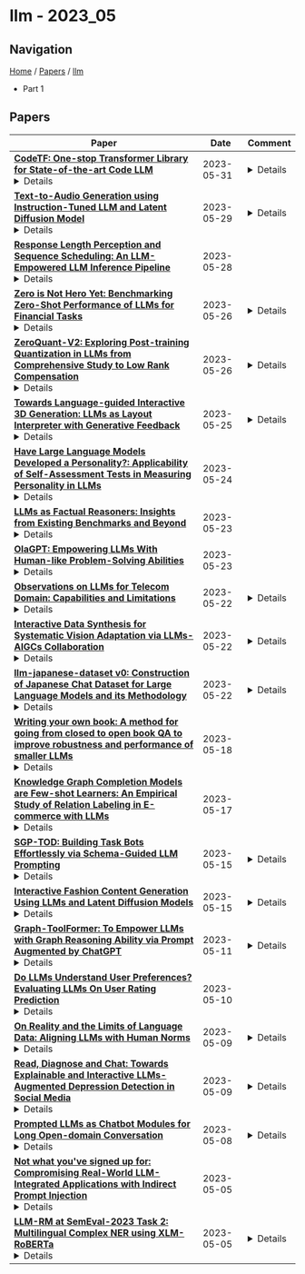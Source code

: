 # llm - 2023_05

## Navigation

[Home](https://lixin97.github.io/arXivRadar) / [Papers](https://lixin97.github.io/arXivRadar/papers) / [llm](https://lixin97.github.io/arXivRadar/papers/llm)

- Part 1

## Papers

| **Paper** | **Date** | **Comment** |
| --- | --- | --- |
| **[CodeTF: One-stop Transformer Library for State-of-the-art Code LLM](http://arxiv.org/abs/2306.00029v1)**<details>Code intelligence plays a key role in transforming modern software engineering. Recently, deep learning-based models, especially Transformer-based large language models (LLMs), have demonstrated remarkable potential in tackling these tasks by leveraging massive open-source code data and programming language features. However, the development and deployment of such models often require expertise in both machine learning and software engineering, creating a barrier for the model adoption. In this paper, we present CodeTF, an open-source Transformer-based library for state-of-the-art Code LLMs and code intelligence. Following the principles of modular design and extensible framework, we design CodeTF with a unified interface to enable rapid access and development across different types of models, datasets and tasks. Our library supports a collection of pretrained Code LLM models and popular code benchmarks, including a standardized interface to train and serve code LLMs efficiently, and data features such as language-specific parsers and utility functions for extracting code attributes. In this paper, we describe the design principles, the architecture, key modules and components, and compare with other related library tools. Finally, we hope CodeTF is able to bridge the gap between machine learning/generative AI and software engineering, providing a comprehensive open-source solution for developers, researchers, and practitioners.</details> | 2023-05-31 | <details>Ongoing work - Draft Preview</details> |
| **[Text-to-Audio Generation using Instruction-Tuned LLM and Latent Diffusion Model](http://arxiv.org/abs/2304.13731v2)**<details>The immense scale of the recent large language models (LLM) allows many interesting properties, such as, instruction- and chain-of-thought-based fine-tuning, that has significantly improved zero- and few-shot performance in many natural language processing (NLP) tasks. Inspired by such successes, we adopt such an instruction-tuned LLM Flan-T5 as the text encoder for text-to-audio (TTA) generation -- a task where the goal is to generate an audio from its textual description. The prior works on TTA either pre-trained a joint text-audio encoder or used a non-instruction-tuned model, such as, T5. Consequently, our latent diffusion model (LDM)-based approach TANGO outperforms the state-of-the-art AudioLDM on most metrics and stays comparable on the rest on AudioCaps test set, despite training the LDM on a 63 times smaller dataset and keeping the text encoder frozen. This improvement might also be attributed to the adoption of audio pressure level-based sound mixing for training set augmentation, whereas the prior methods take a random mix.</details> | 2023-05-29 | <details>https://github.com/declare-lab/tango</details> |
| **[Response Length Perception and Sequence Scheduling: An LLM-Empowered LLM Inference Pipeline](http://arxiv.org/abs/2305.13144v2)**<details>Large language models (LLMs) have revolutionized the field of AI, demonstrating unprecedented capacity across various tasks. However, the inference process for LLMs comes with significant computational costs. In this paper, we propose an efficient LLM inference pipeline that harnesses the power of LLMs. Our approach begins by tapping into the potential of LLMs to accurately perceive and predict the response length with minimal overhead. By leveraging this information, we introduce an efficient sequence scheduling technique that groups queries with similar response lengths into micro-batches. We evaluate our approach on real-world instruction datasets using the LLaMA-based model, and our results demonstrate an impressive 86% improvement in inference throughput without compromising effectiveness. Notably, our method is orthogonal to other inference acceleration techniques, making it a valuable addition to many existing toolkits (e.g., FlashAttention, Quantization) for LLM inference.</details> | 2023-05-28 |  |
| **[Zero is Not Hero Yet: Benchmarking Zero-Shot Performance of LLMs for Financial Tasks](http://arxiv.org/abs/2305.16633v1)**<details>Recently large language models (LLMs) like ChatGPT have shown impressive performance on many natural language processing tasks with zero-shot. In this paper, we investigate the effectiveness of zero-shot LLMs in the financial domain. We compare the performance of ChatGPT along with some open-source generative LLMs in zero-shot mode with RoBERTa fine-tuned on annotated data. We address three inter-related research questions on data annotation, performance gaps, and the feasibility of employing generative models in the finance domain. Our findings demonstrate that ChatGPT performs well even without labeled data but fine-tuned models generally outperform it. Our research also highlights how annotating with generative models can be time-intensive. Our codebase is publicly available on GitHub under CC BY-NC 4.0 license.</details> | 2023-05-26 | <details>Working Paper</details> |
| **[ZeroQuant-V2: Exploring Post-training Quantization in LLMs from Comprehensive Study to Low Rank Compensation](http://arxiv.org/abs/2303.08302v3)**<details>Post-training quantization (PTQ) has emerged as a promising technique for mitigating memory consumption and computational costs in large language models (LLMs). However, a systematic examination of various quantization schemes, model families, and quantization bit precision has been absent from the literature. In this paper, we conduct a comprehensive analysis of these factors by investigating the effects of PTQ on weight-only, activation-only, and weight-and-activation quantization using diverse methods such as round-to-nearest (RTN), GPTQ, ZeroQuant, and their variants. We apply these methods to two distinct model families with parameters ranging from 125M to 176B. Our contributions include: (1) a sensitivity analysis revealing that activation quantization is generally more susceptible to weight quantization, with smaller models often outperforming larger models in terms of activation quantization; (2) an evaluation and comparison of existing PTQ methods to optimize model size reduction while minimizing the impact on accuracy, revealing that none of the current methods can achieve the original model quality for quantization with either INT4-weight or INT4-weight-and-INT8-activation; (3) based on these insights, we propose an optimized method called Low-Rank Compensation (LoRC), which employs low-rank matrices to enhance model quality recovery with a minimal increase in model size.</details> | 2023-05-26 | <details>25 pages, 4 figures</details> |
| **[Towards Language-guided Interactive 3D Generation: LLMs as Layout Interpreter with Generative Feedback](http://arxiv.org/abs/2305.15808v1)**<details>Generating and editing a 3D scene guided by natural language poses a challenge, primarily due to the complexity of specifying the positional relations and volumetric changes within the 3D space. Recent advancements in Large Language Models (LLMs) have demonstrated impressive reasoning, conversational, and zero-shot generation abilities across various domains. Surprisingly, these models also show great potential in realizing and interpreting the 3D space. In light of this, we propose a novel language-guided interactive 3D generation system, dubbed LI3D, that integrates LLMs as a 3D layout interpreter into the off-the-shelf layout-to-3D generative models, allowing users to flexibly and interactively generate visual content. Specifically, we design a versatile layout structure base on the bounding boxes and semantics to prompt the LLMs to model the spatial generation and reasoning from language. Our system also incorporates LLaVA, a large language and vision assistant, to provide generative feedback from the visual aspect for improving the visual quality of generated content. We validate the effectiveness of LI3D, primarily in 3D generation and editing through multi-round interactions, which can be flexibly extended to 2D generation and editing. Various experiments demonstrate the potential benefits of incorporating LLMs in generative AI for applications, e.g., metaverse. Moreover, we benchmark the layout reasoning performance of LLMs with neural visual artist tasks, revealing their emergent ability in the spatial layout domain.</details> | 2023-05-25 | <details>Preprint. Work in Progres</details> |
| **[Have Large Language Models Developed a Personality?: Applicability of Self-Assessment Tests in Measuring Personality in LLMs](http://arxiv.org/abs/2305.14693v1)**<details>Have Large Language Models (LLMs) developed a personality? The short answer is a resounding "We Don't Know!". In this paper, we show that we do not yet have the right tools to measure personality in language models. Personality is an important characteristic that influences behavior. As LLMs emulate human-like intelligence and performance in various tasks, a natural question to ask is whether these models have developed a personality. Previous works have evaluated machine personality through self-assessment personality tests, which are a set of multiple-choice questions created to evaluate personality in humans. A fundamental assumption here is that human personality tests can accurately measure personality in machines. In this paper, we investigate the emergence of personality in five LLMs of different sizes ranging from 1.5B to 30B. We propose the Option-Order Symmetry property as a necessary condition for the reliability of these self-assessment tests. Under this condition, the answer to self-assessment questions is invariant to the order in which the options are presented. We find that many LLMs personality test responses do not preserve option-order symmetry. We take a deeper look at LLMs test responses where option-order symmetry is preserved to find that in these cases, LLMs do not take into account the situational statement being tested and produce the exact same answer irrespective of the situation being tested. We also identify the existence of inherent biases in these LLMs which is the root cause of the aforementioned phenomenon and makes self-assessment tests unreliable. These observations indicate that self-assessment tests are not the correct tools to measure personality in LLMs. Through this paper, we hope to draw attention to the shortcomings of current literature in measuring personality in LLMs and call for developing tools for machine personality measurement.</details> | 2023-05-24 |  |
| **[LLMs as Factual Reasoners: Insights from Existing Benchmarks and Beyond](http://arxiv.org/abs/2305.14540v1)**<details>With the recent appearance of LLMs in practical settings, having methods that can effectively detect factual inconsistencies is crucial to reduce the propagation of misinformation and improve trust in model outputs. When testing on existing factual consistency benchmarks, we find that a few large language models (LLMs) perform competitively on classification benchmarks for factual inconsistency detection compared to traditional non-LLM methods. However, a closer analysis reveals that most LLMs fail on more complex formulations of the task and exposes issues with existing evaluation benchmarks, affecting evaluation precision. To address this, we propose a new protocol for inconsistency detection benchmark creation and implement it in a 10-domain benchmark called SummEdits. This new benchmark is 20 times more cost-effective per sample than previous benchmarks and highly reproducible, as we estimate inter-annotator agreement at about 0.9. Most LLMs struggle on SummEdits, with performance close to random chance. The best-performing model, GPT-4, is still 8\% below estimated human performance, highlighting the gaps in LLMs' ability to reason about facts and detect inconsistencies when they occur.</details> | 2023-05-23 |  |
| **[OlaGPT: Empowering LLMs With Human-like Problem-Solving Abilities](http://arxiv.org/abs/2305.16334v1)**<details>In most current research, large language models (LLMs) are able to perform reasoning tasks by generating chains of thought through the guidance of specific prompts. However, there still exists a significant discrepancy between their capability in solving complex reasoning problems and that of humans. At present, most approaches focus on chains of thought (COT) and tool use, without considering the adoption and application of human cognitive frameworks. It is well-known that when confronting complex reasoning challenges, humans typically employ various cognitive abilities, and necessitate interaction with all aspects of tools, knowledge, and the external environment information to accomplish intricate tasks. This paper introduces a novel intelligent framework, referred to as OlaGPT. OlaGPT carefully studied a cognitive architecture framework, and propose to simulate certain aspects of human cognition. The framework involves approximating different cognitive modules, including attention, memory, reasoning, learning, and corresponding scheduling and decision-making mechanisms. Inspired by the active learning mechanism of human beings, it proposes a learning unit to record previous mistakes and expert opinions, and dynamically refer to them to strengthen their ability to solve similar problems. The paper also outlines common effective reasoning frameworks for human problem-solving and designs Chain-of-Thought (COT) templates accordingly. A comprehensive decision-making mechanism is also proposed to maximize model accuracy. The efficacy of OlaGPT has been stringently evaluated on multiple reasoning datasets, and the experimental outcomes reveal that OlaGPT surpasses state-of-the-art benchmarks, demonstrating its superior performance. Our implementation of OlaGPT is available on GitHub: \url{https://github.com/oladata-team/OlaGPT}.</details> | 2023-05-23 |  |
| **[Observations on LLMs for Telecom Domain: Capabilities and Limitations](http://arxiv.org/abs/2305.13102v1)**<details>The landscape for building conversational interfaces (chatbots) has witnessed a paradigm shift with recent developments in generative Artificial Intelligence (AI) based Large Language Models (LLMs), such as ChatGPT by OpenAI (GPT3.5 and GPT4), Google's Bard, Large Language Model Meta AI (LLaMA), among others. In this paper, we analyze capabilities and limitations of incorporating such models in conversational interfaces for the telecommunication domain, specifically for enterprise wireless products and services. Using Cradlepoint's publicly available data for our experiments, we present a comparative analysis of the responses from such models for multiple use-cases including domain adaptation for terminology and product taxonomy, context continuity, robustness to input perturbations and errors. We believe this evaluation would provide useful insights to data scientists engaged in building customized conversational interfaces for domain-specific requirements.</details> | 2023-05-22 | <details>11 pages, 2 figures, 8 tables</details> |
| **[Interactive Data Synthesis for Systematic Vision Adaptation via LLMs-AIGCs Collaboration](http://arxiv.org/abs/2305.12799v1)**<details>Recent text-to-image generation models have shown promising results in generating high-fidelity photo-realistic images. In parallel, the problem of data scarcity has brought a growing interest in employing AIGC technology for high-quality data expansion. However, this paradigm requires well-designed prompt engineering that cost-less data expansion and labeling remain under-explored. Inspired by LLM's powerful capability in task guidance, we propose a new paradigm of annotated data expansion named as ChatGenImage. The core idea behind it is to leverage the complementary strengths of diverse models to establish a highly effective and user-friendly pipeline for interactive data augmentation. In this work, we extensively study how LLMs communicate with AIGC model to achieve more controllable image generation and make the first attempt to collaborate them for automatic data augmentation for a variety of downstream tasks. Finally, we present fascinating results obtained from our ChatGenImage framework and demonstrate the powerful potential of our synthetic data for systematic vision adaptation. Our codes are available at https://github.com/Yuqifan1117/Labal-Anything-Pipeline.</details> | 2023-05-22 | <details>11 pages, 6 figures, technical report</details> |
| **[llm-japanese-dataset v0: Construction of Japanese Chat Dataset for Large Language Models and its Methodology](http://arxiv.org/abs/2305.12720v1)**<details>This study constructed a Japanese chat dataset for tuning large language models (LLMs), which consist of about 8.4 million records. Recently, LLMs have been developed and gaining popularity. However, high-performing LLMs are usually mainly for English. There are two ways to support languages other than English by those LLMs: constructing LLMs from scratch or tuning existing models. However, in both ways, datasets are necessary parts. In this study, we focused on supporting Japanese in those LLMs and making a dataset for training or tuning LLMs in Japanese. The dataset we constructed consisted of various tasks, such as translation and knowledge tasks. In our experiment, we tuned an existing LLM using our dataset and evaluated the performance qualitatively. The results suggest that our dataset is possibly beneficial for LLMs. However, we also revealed some difficulties in constructing LLMs in languages other than English.</details> | 2023-05-22 | <details>12 pages</details> |
| **[Writing your own book: A method for going from closed to open book QA to improve robustness and performance of smaller LLMs](http://arxiv.org/abs/2305.11334v1)**<details>We introduce two novel methods, Tree-Search and Self-contextualizing QA, designed to enhance the performance of large language models (LLMs) in question-answering tasks. Tree-Search is a sampling technique specifically created to extract diverse information from an LLM for a given prompt. Self-contextualizing QA leverages Tree-Search to enable the model to create its own context using a wide range of information relevant to the prompt, evaluate it explicitly and return a open book answer to the initial prompt . We demonstrate that the quality of generated answers improves according to various metrics, including accuracy, informativeness, coherence, and consistency, as evaluated by GPT3.5(text-davinci-003). Furthermore, we show that our methods result in increased robustness and that performance is positively correlated with tree size, benefiting both answer quality and robustness. Finally, we discuss other promising applications of Tree-Search, highlighting its potential to enhance a broad range of tasks beyond question-answering. \noindent We also discuss several areas for future work, including refining the Tree-Search and Self-Contextualizing QA methods, improving the coherence of the generated context, and investigating the impact of bootstrapping on model robustness</details> | 2023-05-18 |  |
| **[Knowledge Graph Completion Models are Few-shot Learners: An Empirical Study of Relation Labeling in E-commerce with LLMs](http://arxiv.org/abs/2305.09858v1)**<details>Knowledge Graphs (KGs) play a crucial role in enhancing e-commerce system performance by providing structured information about entities and their relationships, such as complementary or substitutable relations between products or product types, which can be utilized in recommender systems. However, relation labeling in KGs remains a challenging task due to the dynamic nature of e-commerce domains and the associated cost of human labor. Recently, breakthroughs in Large Language Models (LLMs) have shown surprising results in numerous natural language processing tasks. In this paper, we conduct an empirical study of LLMs for relation labeling in e-commerce KGs, investigating their powerful learning capabilities in natural language and effectiveness in predicting relations between product types with limited labeled data. We evaluate various LLMs, including PaLM and GPT-3.5, on benchmark datasets, demonstrating their ability to achieve competitive performance compared to humans on relation labeling tasks using just 1 to 5 labeled examples per relation. Additionally, we experiment with different prompt engineering techniques to examine their impact on model performance. Our results show that LLMs significantly outperform existing KG completion models in relation labeling for e-commerce KGs and exhibit performance strong enough to replace human labeling.</details> | 2023-05-17 |  |
| **[SGP-TOD: Building Task Bots Effortlessly via Schema-Guided LLM Prompting](http://arxiv.org/abs/2305.09067v1)**<details>Building end-to-end task bots and maintaining their integration with new functionalities using minimal human efforts is a long-standing challenge in dialog research. Recently large language models (LLMs) have demonstrated exceptional proficiency in conversational engagement and adherence to instructions across various downstream tasks. In this work, we introduce SGP-TOD, Schema-Guided Prompting for building Task-Oriented Dialog systems effortlessly based on LLMs. Utilizing the symbolic knowledge -- task schema, we instruct fixed LLMs to generate appropriate responses on novel tasks, circumventing the need for training data. Specifically, SGP-TOD comprises three components: a LLM for engaging with users, a DST Prompter to aid the LLM with dialog state tracking, which is then used to retrieve database items, and a Policy Prompter to elicit proper responses adhering to the provided dialog policy. Experimental results on Multiwoz, RADDLE and STAR datasets show that our training-free strategy SGP-TOD, without any task-specific data, yields state-of-the-art (SOTA) zero-shot performance, greatly surpasses the few-shot approaches. In a domain-extension setting, SGP-TOD aptly adapts to new functionalities by merely adding supplementary schema rules. We make our code and data publicly available.</details> | 2023-05-15 | <details>21 pages, 13 figures</details> |
| **[Interactive Fashion Content Generation Using LLMs and Latent Diffusion Models](http://arxiv.org/abs/2306.05182v1)**<details>Fashionable image generation aims to synthesize images of diverse fashion prevalent around the globe, helping fashion designers in real-time visualization by giving them a basic customized structure of how a specific design preference would look in real life and what further improvements can be made for enhanced customer satisfaction. Moreover, users can alone interact and generate fashionable images by just giving a few simple prompts. Recently, diffusion models have gained popularity as generative models owing to their flexibility and generation of realistic images from Gaussian noise. Latent diffusion models are a type of generative model that use diffusion processes to model the generation of complex data, such as images, audio, or text. They are called "latent" because they learn a hidden representation, or latent variable, of the data that captures its underlying structure. We propose a method exploiting the equivalence between diffusion models and energy-based models (EBMs) and suggesting ways to compose multiple probability distributions. We describe a pipeline on how our method can be used specifically for new fashionable outfit generation and virtual try-on using LLM-guided text-to-image generation. Our results indicate that using an LLM to refine the prompts to the latent diffusion model assists in generating globally creative and culturally diversified fashion styles and reducing bias.</details> | 2023-05-15 | <details>Third Workshop on Ethical Considerations in Creative applications of Computer Vision (EC3V) at CVPR 2023. arXiv admin note: substantial text overlap with arXiv:2301.02110, arXiv:2112.10752 by other authors</details> |
| **[Graph-ToolFormer: To Empower LLMs with Graph Reasoning Ability via Prompt Augmented by ChatGPT](http://arxiv.org/abs/2304.11116v3)**<details>In this paper, we aim to develop a large language model (LLM) with the reasoning ability on complex graph data. Currently, LLMs have achieved very impressive performance on various natural language learning tasks, extensions of which have also been applied to study the vision tasks with multi-modal data. However, when it comes to the graph learning tasks, existing LLMs present very serious flaws due to their several inherited weaknesses in performing {multi-step logic reasoning}, {precise mathematical calculation} and {perception about the spatial and temporal factors}. To address such challenges, in this paper, we will investigate the principles, methodologies and algorithms to empower existing LLMs with graph reasoning ability, which will have tremendous impacts on the current research of both LLMs and graph learning. Inspired by the latest ChatGPT and Toolformer models, we propose the Graph-ToolFormer (Graph Reasoning oriented Toolformer) framework to teach LLMs themselves with prompts augmented by ChatGPT to use external graph reasoning API tools. Specifically, we will investigate to teach Graph-ToolFormer to handle various graph data reasoning tasks in this paper, including both (1) very basic graph data loading and graph property reasoning tasks, ranging from simple graph order and size to the graph diameter and periphery, and (2) more advanced reasoning tasks on real-world graph data, such as bibliographic networks, protein molecules, sequential recommender systems, social networks and knowledge graphs.</details> | 2023-05-11 | <details>34 pages, 3 figures, 8 tables</details> |
| **[Do LLMs Understand User Preferences? Evaluating LLMs On User Rating Prediction](http://arxiv.org/abs/2305.06474v1)**<details>Large Language Models (LLMs) have demonstrated exceptional capabilities in generalizing to new tasks in a zero-shot or few-shot manner. However, the extent to which LLMs can comprehend user preferences based on their previous behavior remains an emerging and still unclear research question. Traditionally, Collaborative Filtering (CF) has been the most effective method for these tasks, predominantly relying on the extensive volume of rating data. In contrast, LLMs typically demand considerably less data while maintaining an exhaustive world knowledge about each item, such as movies or products. In this paper, we conduct a thorough examination of both CF and LLMs within the classic task of user rating prediction, which involves predicting a user's rating for a candidate item based on their past ratings. We investigate various LLMs in different sizes, ranging from 250M to 540B parameters and evaluate their performance in zero-shot, few-shot, and fine-tuning scenarios. We conduct comprehensive analysis to compare between LLMs and strong CF methods, and find that zero-shot LLMs lag behind traditional recommender models that have the access to user interaction data, indicating the importance of user interaction data. However, through fine-tuning, LLMs achieve comparable or even better performance with only a small fraction of the training data, demonstrating their potential through data efficiency.</details> | 2023-05-10 |  |
| **[On Reality and the Limits of Language Data: Aligning LLMs with Human Norms](http://arxiv.org/abs/2208.11981v2)**<details>Recent advancements in Large Language Models (LLMs) harness linguistic associations in vast natural language data for practical applications. However, their ability to understand the physical world using only language data remains a question. After reviewing existing protocols, we explore this question using a novel and tightly controlled reasoning test (ART) and compare human norms against versions of GPT-3. Our findings highlight the categories of common-sense relations models that could learn directly from data and areas of weakness. GPT-3 offers evidence for verbal reasoning on a par with human subjects for several relations including Synonymy, Antonymy, and Default inheritance, Without reinforcement learning from human judgements, it appears GPT-3 performs at the lower end of the reference interval for Has-part and Contained-in. Weaknesses were observed also in affordance characteristics through Necessary-quality, Order-of-size and Order-of-intensity. Combining LLMs with symbolic world grounding is a promising direction to address associative learning.</details> | 2023-05-09 | <details>9 pages; data available, see https://sites.google.com/site/nhcollier/projects/art</details> |
| **[Read, Diagnose and Chat: Towards Explainable and Interactive LLMs-Augmented Depression Detection in Social Media](http://arxiv.org/abs/2305.05138v1)**<details>This paper proposes a new depression detection system based on LLMs that is both interpretable and interactive. It not only provides a diagnosis, but also diagnostic evidence and personalized recommendations based on natural language dialogue with the user. We address challenges such as the processing of large amounts of text and integrate professional diagnostic criteria. Our system outperforms traditional methods across various settings and is demonstrated through case studies.</details> | 2023-05-09 | <details>8 pages, 5 figures</details> |
| **[Prompted LLMs as Chatbot Modules for Long Open-domain Conversation](http://arxiv.org/abs/2305.04533v1)**<details>In this paper, we propose MPC (Modular Prompted Chatbot), a new approach for creating high-quality conversational agents without the need for fine-tuning. Our method utilizes pre-trained large language models (LLMs) as individual modules for long-term consistency and flexibility, by using techniques such as few-shot prompting, chain-of-thought (CoT), and external memory. Our human evaluation results show that MPC is on par with fine-tuned chatbot models in open-domain conversations, making it an effective solution for creating consistent and engaging chatbots.</details> | 2023-05-08 | <details>Accepted to the Findings of ACL2023. The camera-ready version with additional experimental results will be uploaded</details> |
| **[Not what you've signed up for: Compromising Real-World LLM-Integrated Applications with Indirect Prompt Injection](http://arxiv.org/abs/2302.12173v2)**<details>Large Language Models (LLMs) are increasingly being integrated into various applications. The functionalities of recent LLMs can be flexibly modulated via natural language prompts. This renders them susceptible to targeted adversarial prompting, e.g., Prompt Injection (PI) attacks enable attackers to override original instructions and employed controls. So far, it was assumed that the user is directly prompting the LLM. But, what if it is not the user prompting? We argue that LLM-Integrated Applications blur the line between data and instructions. We reveal new attack vectors, using Indirect Prompt Injection, that enable adversaries to remotely (without a direct interface) exploit LLM-integrated applications by strategically injecting prompts into data likely to be retrieved. We derive a comprehensive taxonomy from a computer security perspective to systematically investigate impacts and vulnerabilities, including data theft, worming, information ecosystem contamination, and other novel security risks. We demonstrate our attacks' practical viability against both real-world systems, such as Bing's GPT-4 powered Chat and code-completion engines, and synthetic applications built on GPT-4. We show how processing retrieved prompts can act as arbitrary code execution, manipulate the application's functionality, and control how and if other APIs are called. Despite the increasing integration and reliance on LLMs, effective mitigations of these emerging threats are currently lacking. By raising awareness of these vulnerabilities and providing key insights into their implications, we aim to promote the safe and responsible deployment of these powerful models and the development of robust defenses that protect users and systems from potential attacks.</details> | 2023-05-05 |  |
| **[LLM-RM at SemEval-2023 Task 2: Multilingual Complex NER using XLM-RoBERTa](http://arxiv.org/abs/2305.03300v1)**<details>Named Entity Recognition(NER) is a task of recognizing entities at a token level in a sentence. This paper focuses on solving NER tasks in a multilingual setting for complex named entities. Our team, LLM-RM participated in the recently organized SemEval 2023 task, Task 2: MultiCoNER II,Multilingual Complex Named Entity Recognition. We approach the problem by leveraging cross-lingual representation provided by fine-tuning XLM-Roberta base model on datasets of all of the 12 languages provided -- Bangla, Chinese, English, Farsi, French, German, Hindi, Italian, Portuguese, Spanish, Swedish and Ukrainian</details> | 2023-05-05 | <details>Submitted to SemEval-2023, The 17th International Workshop on Semantic Evaluation</details> |
